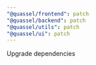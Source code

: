 ```yaml
---
"@quassel/frontend": patch
"@quassel/backend": patch
"@quassel/utils": patch
"@quassel/ui": patch
---
```


Upgrade dependencies
